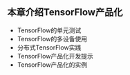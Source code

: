 ## 本章介绍TensorFlow产品化

- TensorFlow的单元测试
- TensorFlow的多设备使用
- 分布式TensorFlow实践
- TensorFlow产品化开发提示
- TensorFlow产品化的实例